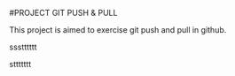 #PROJECT GIT PUSH & PULL

This project is aimed to exercise git push and pull in github.

ssstttttt

sttttttt